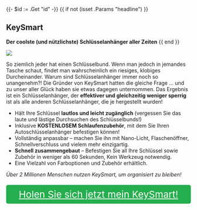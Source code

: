 {{- $id := .Get "id" -}}
{{ if not (isset .Params "headline") }}
## KeySmart

**Der coolste (und nützlichste) Schlüsselanhänger aller Zeiten**
{{ end }}

[![](/list/key-smart-title.jpg)](https://t.gadgetadvisers.com/click/{{$id}})

So ziemlich jeder hat einen Schlüsselbund. Wenn man jedoch in jemandes Tasche schaut, findet man wahrscheinlich ein riesiges, klobiges Durcheinander. Warum sind Schlüsselanhänger immer noch so unangenehm?! Die Gründer von KeySmart hatten die gleiche Frage ... und zu unser aller Glück haben sie etwas dagegen unternommen. Das Ergebnis ist ein Schlüsselanhänger, der **effektiver und gleichzeitig weniger sperrig** ist als alle anderen Schlüsselanhänger, die je hergestellt wurden!

- Hält Ihre Schlüssel **lautlos und leicht zugänglich** (vergessen Sie das laute und lästige Durchsuchen des Schlüsselbunds!)
- Inklusive **KOSTENLOSEM Schlaufenzubehör**, mit dem Sie Ihren Autoschlüsselanhänger befestigen können!
- Vollständig anpassbar – machen Sie ihn mit Nano-Licht, Flaschenöffner, Schnellverschluss und vielem mehr einzigartig.
- **Schnell zusammengebaut** – Befestigen Sie all Ihre Schlüssel sowie Zubehör in weniger als 60 Sekunden, Kein Werkzeug notwendig.
- Eine Vielzahl von Farboptionen und Zubehör erhältlich.

*Über 2 Millionen Menschen nutzen KeySmart, um organisiert zu bleiben!*

<a href="(https://t.gadgetadvisers.com/click/{{$id}})" style="color: white;">
   <div style="text-align:center;background-color:#25ae4e;margin-bottom:20px;margin-top:20px;width: 100%;-webkit-border-radius: 5px;">
      <div style="color: white; padding: 10px;font-size: 26px;">
      Holen Sie sich jetzt mein KeySmart!
      </div>
   </div>
</a>